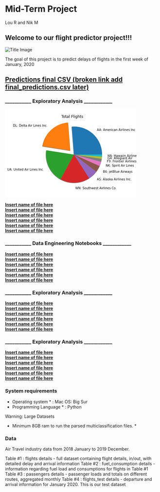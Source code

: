 # Mid-Term Project
Lou R and Nik M

## Welcome to our flight predictor project!!!

![Title Image](https://www.freepnglogos.com/uploads/plane-png/plane-png-flights-airlines-msp-airport-1.png)

The goal of this project is to predict delays of flights in the first week of January, 2020

## [Predictions final CSV (broken link add final_predictions.csv later)](final_predictions.csv)

### ___________ Exploratory Analysis ____________
![Total Flights](https://github.com/bmskarate/LH_midterm_project/blob/main/charting/total_flights_pie.png)


[**Insert name of file here**](file_name.csv)  
[**Insert name of file here**](file_name.csv)  
[**Insert name of file here**](file_name.csv)  
[**Insert name of file here**](file_name.csv)  
[**Insert name of file here**](file_name.csv)  
[**Insert name of file here**](file_name.csv)  


### ___________ Data Engineering Notebooks ____________
  
  
[**Insert name of file here**](file_name.csv)  
[**Insert name of file here**](file_name.csv)  
[**Insert name of file here**](file_name.csv)  
[**Insert name of file here**](file_name.csv)  
[**Insert name of file here**](file_name.csv)  
[**Insert name of file here**](file_name.csv)  

### ___________ Exploratory Analysis ____________

[**Insert name of file here**](file_name.csv)  
[**Insert name of file here**](file_name.csv)  
[**Insert name of file here**](file_name.csv)  
[**Insert name of file here**](file_name.csv)  
[**Insert name of file here**](file_name.csv)  
[**Insert name of file here**](file_name.csv)  

### ___________ Exploratory Analysis ____________

[**Insert name of file here**](file_name.csv)  
[**Insert name of file here**](file_name.csv)  
[**Insert name of file here**](file_name.csv)  
[**Insert name of file here**](file_name.csv)  
[**Insert name of file here**](file_name.csv)  
[**Insert name of file here**](file_name.csv)  

### System requirements
* Operating system * : Mac OS: Big Sur
* Programming Language * : Python

Warning: Large Datasets
* Minimum 8GB ram to run the parsed multiclassification files. *

### Data

Air Travel industry data from 2018 January to 2019 December.

Table #1 : flights
details - full dataset containing flight details, in/out, with detailed delay and arrival information
Table #2 : fuel_consumption
details - information regarding fuel load and consumptions for flights in Table #1
Table #3 : passengers
details - passenger loads and totals on different routes, aggregated monthly
Table #4 : flights_test
details - departure and arrival information for January 2020. This is our test dataset


